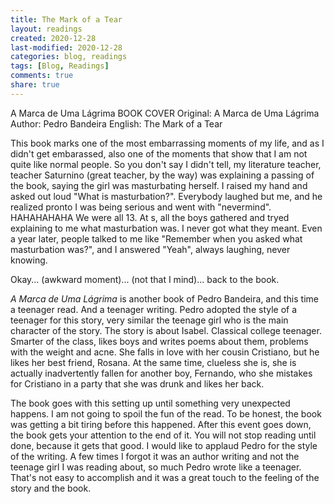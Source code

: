 ```yaml
---
title: The Mark of a Tear
layout: readings
created: 2020-12-28
last-modified: 2020-12-28
categories: blog, readings
tags: [Blog, Readings]
comments: true
share: true
---
```


A Marca de Uma Lágrima
BOOK COVER
Original: A Marca de Uma Lágrima
Author: Pedro Bandeira
English: The Mark of a Tear

This book marks one of the most embarrassing moments of my life, and as I didn't get embarassed, also one of the moments that show that I am not quite like normal people. So you don't say I didn't tell, my literature teacher, teacher Saturnino (great teacher, by the way) was explaining a passing of the book, saying the girl was masturbating herself. I raised my hand and asked out loud "What is masturbation?". Everybody laughed but me, and he realized pronto I was being serious and went with "nevermind". HAHAHAHAHA We were all 13. At s, all the boys gathered and tryed explaining to me what masturbation was. I never got what they meant. Even a year later, people talked to me like "Remember when you asked what masturbation was?", and I answered "Yeah", always laughing, never knowing.

Okay... (awkward moment)... (not that I mind)... back to the book.

*A Marca de Uma Lágrima* is another book of Pedro Bandeira, and this time a teenager read. And a teenager writing. Pedro adopted the style of a teenager for this story, very similar the teenage girl who is the main character of the story. The story is about Isabel. Classical college teenager. Smarter of the class, likes boys and writes poems about them, problems with the weight and acne. She falls in love with her cousin Cristiano, but he likes her best friend, Rosana. At the same time, clueless she is, she is actually inadvertently fallen for another boy, Fernando, who she mistakes for Cristiano in a party that she was drunk and likes her back.

The book goes with this setting up until something very unexpected happens. I am not going to spoil the fun of the read. To be honest, the book was getting a bit tiring before this happened. After this event goes down, the book gets your attention to the end of it. You will not stop reading until done, because it gets that good. I would like to applaud Pedro for the style of the writing. A few times I forgot it was an author writing and not the teenage girl I was reading about, so much Pedro wrote like a teenager. That's not easy to accomplish and it was a great touch to the feeling of the story and the book.
